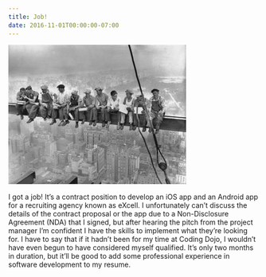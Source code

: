 ```yaml
---
title: Job!
date: 2016-11-01T00:00:00-07:00
---
```

![Skyscraper workers](/assets/job.jpg)

I got a job!  It’s a contract position to develop an iOS app and an Android app for a recruiting agency known as eXcell.  I unfortunately can’t discuss the details of the contract proposal or the app due to a Non-Disclosure Agreement (NDA) that I signed, but after hearing the pitch from the project manager I’m confident I have the skills to implement what they’re looking for.  I have to say that if it hadn’t been for my time at Coding Dojo, I wouldn’t have even begun to have considered myself qualified.  It’s only two months in duration, but it’ll be good to add some professional experience in software development to my resume.
